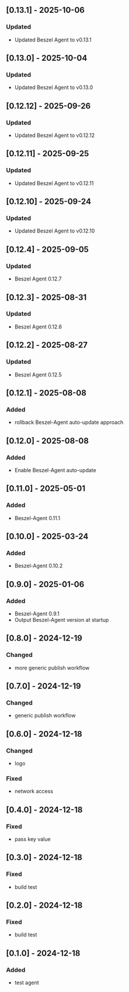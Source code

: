 ## [0.13.1] - 2025-10-06

### Updated

- Updated Beszel Agent to v0.13.1

## [0.13.0] - 2025-10-04

### Updated

- Updated Beszel Agent to v0.13.0

## [0.12.12] - 2025-09-26

### Updated

- Updated Beszel Agent to v0.12.12

## [0.12.11] - 2025-09-25

### Updated

- Updated Beszel Agent to v0.12.11

## [0.12.10] - 2025-09-24

### Updated

- Updated Beszel Agent to v0.12.10

## [0.12.4] - 2025-09-05

### Updated

- Beszel Agent 0.12.7

## [0.12.3] - 2025-08-31

### Updated

- Beszel Agent 0.12.6

## [0.12.2] - 2025-08-27

### Updated

- Beszel Agent 0.12.5

## [0.12.1] - 2025-08-08

### Added

- rollback Beszel-Agent auto-update approach

## [0.12.0] - 2025-08-08

### Added

- Enable Beszel-Agent auto-update

## [0.11.0] - 2025-05-01

### Added

- Beszel-Agent 0.11.1

## [0.10.0] - 2025-03-24

### Added

- Beszel-Agent 0.10.2

## [0.9.0] - 2025-01-06

### Added

- Beszel-Agent 0.9.1
- Output Beszel-Agent version at startup

## [0.8.0] - 2024-12-19

### Changed

- more generic publish workflow

## [0.7.0] - 2024-12-19

### Changed

- generic publish workflow

## [0.6.0] - 2024-12-18

### Changed

- logo

### Fixed

- network access

## [0.4.0] - 2024-12-18

### Fixed

- pass key value

## [0.3.0] - 2024-12-18

### Fixed

- build test

## [0.2.0] - 2024-12-18

### Fixed

- build test

## [0.1.0] - 2024-12-18

### Added

- test agent
